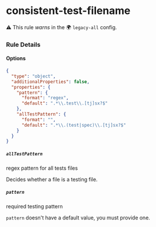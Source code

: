 # consistent-test-filename

⚠️ This rule _warns_ in the 🌍 `legacy-all` config.

<!-- end auto-generated rule header -->

### Rule Details

#### Options

```json
{
  "type": "object",
  "additionalProperties": false,
  "properties": {
    "pattern": {
      "format": "regex",
      "default": ".*\\.test\\.[tj]sx?$"
    },
    "allTestPattern": {
      "format": "",
      "default": ".*\\.(test|spec)\\.[tj]sx?$"
    }
  }
}
```

##### `allTestPattern`

regex pattern for all tests files

Decides whether a file is a testing file.

##### `pattern`

required testing pattern

`pattern` doesn't have a default value, you must provide one.
